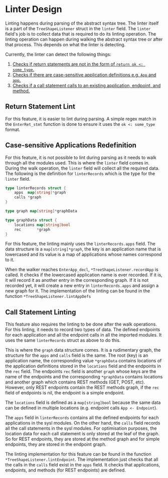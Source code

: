 # Linter Design

Linting happens during parsing of the abstract syntax tree. The linter itself
is a part of the `TreeShapeListener` struct in the `linter` field. The `linter`
field's job is to collect data that is required to do its linting operation.
The linting operation can happen during walking the abstract syntax tree or
after that process. This depends on what the linter is detecting.

Currently, the linter can detect the following things:

1. [Checks if return statements are not in the form of `return ok <: some_type`.](#return-statement-lint)
2. [Checks if there are case-sensitive application definitions e.g. `App` and `app`.](#case-sensitive-applications-redefinition)
3. [Checks if a call statement calls to an existing application, endpoint, and method.](#call-statement-linting)

## Return Statement Lint

For this feature, it is easier to lint during parsing. A simple regex match in
the `EnterRet_stmt` function is done to ensure it uses the `ok <: some_type`
format.

## Case-sensitive Applications Redefinition

For this feature, it is not possible to lint during parsing as it needs to walk
through all the modules used. This is where the `linter` field comes in. During
the walk operation, the `linter` field will collect all the required data. The
following is the definition for `linterRecords` which is the type for the
`linter` field.

```go
type linterRecords struct {
    apps  map[string]*graph
    calls *graph
}

type graph map[string]*graphData

type graphData struct {
    locations map[string]bool
    rec       *graph
}
```

For this feature, the linting mainly uses the `linterRecords.apps` field. The
data structure is a `map[string]*graph`, the key is an application name that is
lowercased and its value is a map of applications whose names correspond to it.

When the walker reaches `EnterApp_decl`, `*TreeShapeListener.recordApp` is
called. It checks if the lowercased application name is ever recorded. If it is,
it will record it as another entry in the corresponding graph. If it is not
recorded yet, it will create a new entry in `linterRecords.apps` and assign
a new graph for it. The implementation of the linting can be found in the
function `*TreeShapeListener.lintAppDefs`

## Call Statement Linting

This feature also requires the linting to be done after the walk operations. For
this linting, it needs to record two types of data. The defined endpoints for
each application and all the endpoint calls in all the imported modules. It uses
the same `linterRecords` struct as above to do this.

This is where the `graph` data structure comes. It is a rudimentary graph, the
structure for the `apps` and `calls` field is the same. The root (key) is an
application name, the corresponding value `*graphData` contains locations of the
application definitions stored in the `locations` field and the endpoints in the
`rec` field. The endpoints `rec` field is another `graph` whose keys are the
name of the endpoints and the corresponding `*graphData` contains locations and
another graph which contains REST methods (GET, POST, etc). However, only REST
endpoints contain the REST methods graph, if the `rec` field of endpoints is nil,
the endpoint is a simple endpoint.

The `locations` field is defined as a `map[string]bool` because the same data can
be defined in multiple locations (e.g. endpoint calls `App <- Endpoint`).

The `apps` field in `linterRecords` contains all the defined endpoints for each
applications in the sysl modules. On the other hand, the `calls` field records
all the call statements in the sysl modules. For optimisation purposes, the
location data for each call statement is only stored at the leaf of the graph.
So for REST endpoints, they are stored at the method graph and for simple
endpoints, they are stored in the endpoint graph.

The linting implementation for this feature can be found in the function
`*TreeShapeListener.lintEndpoint`. The implementation just checks that all the
calls in the `calls` field exist in the `apps` field. It checks that
applications, endpoints, and methods (for REST endpoints) are defined.
